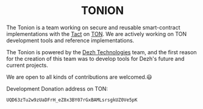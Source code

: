 <h1 align="center">
TONION 
</h1>


The Tonion is a team working on secure and reusable smart-contract implementations with the [Tact](https://tact-lang.org) on [TON](https://ton.org).
We are actively working on TON development tools and reference implementations.

The Tonion is powered by the [Dezh Technologies](https://github.com/dezh-tech) team, and the first reason for the creation of this team was to develop tools for Dezh's future and current projects.

We are open to all kinds of contributions are welcomed.😃

Development Donation address on TON:
```
UQD63zTu2w9zUaDFrH_eZ8x3BY07rGxBAMLsrsgkUZ0Ve5pK
```
